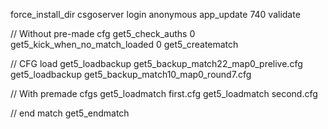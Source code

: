 force_install_dir csgoserver
login anonymous
app_update 740 validate


// Without pre-made cfg
get5_check_auths 0
get5_kick_when_no_match_loaded 0
get5_creatematch


// CFG load
get5_loadbackup get5_backup_match22_map0_prelive.cfg
get5_loadbackup get5_backup_match10_map0_round7.cfg


// With premade cfgs
get5_loadmatch first.cfg
get5_loadmatch second.cfg

// end match
get5_endmatch


